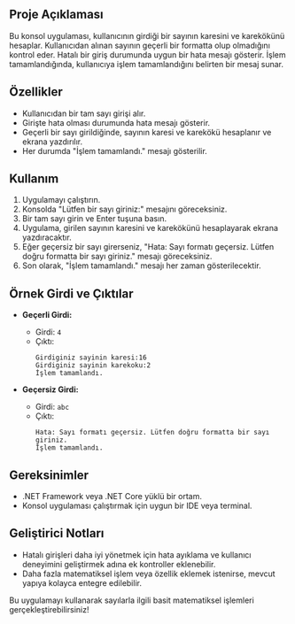 
## Proje Açıklaması

Bu konsol uygulaması, kullanıcının girdiği bir sayının karesini ve karekökünü hesaplar. Kullanıcıdan alınan sayının geçerli bir formatta olup olmadığını kontrol eder. Hatalı bir giriş durumunda uygun bir hata mesajı gösterir. İşlem tamamlandığında, kullanıcıya işlem tamamlandığını belirten bir mesaj sunar.

## Özellikler

- Kullanıcıdan bir tam sayı girişi alır.
- Girişte hata olması durumunda hata mesajı gösterir.
- Geçerli bir sayı girildiğinde, sayının karesi ve karekökü hesaplanır ve ekrana yazdırılır.
- Her durumda "İşlem tamamlandı." mesajı gösterilir.

## Kullanım

1. Uygulamayı çalıştırın.
2. Konsolda "Lütfen bir sayı giriniz:" mesajını göreceksiniz.
3. Bir tam sayı girin ve Enter tuşuna basın.
4. Uygulama, girilen sayının karesini ve karekökünü hesaplayarak ekrana yazdıracaktır.
5. Eğer geçersiz bir sayı girerseniz, "Hata: Sayı formatı geçersiz. Lütfen doğru formatta bir sayı giriniz." mesajı göreceksiniz.
6. Son olarak, "İşlem tamamlandı." mesajı her zaman gösterilecektir.

## Örnek Girdi ve Çıktılar

- **Geçerli Girdi:**
  - Girdi: `4`
  - Çıktı:
    ```
    Girdiginiz sayinin karesi:16
    Girdiginiz sayinin karekoku:2
    İşlem tamamlandı.
    ```

- **Geçersiz Girdi:**
  - Girdi: `abc`
  - Çıktı:
    ```
    Hata: Sayı formatı geçersiz. Lütfen doğru formatta bir sayı giriniz.
    İşlem tamamlandı.
    ```

## Gereksinimler

- .NET Framework veya .NET Core yüklü bir ortam.
- Konsol uygulaması çalıştırmak için uygun bir IDE veya terminal.

## Geliştirici Notları

- Hatalı girişleri daha iyi yönetmek için hata ayıklama ve kullanıcı deneyimini geliştirmek adına ek kontroller eklenebilir.
- Daha fazla matematiksel işlem veya özellik eklemek istenirse, mevcut yapıya kolayca entegre edilebilir.

Bu uygulamayı kullanarak sayılarla ilgili basit matematiksel işlemleri gerçekleştirebilirsiniz!
